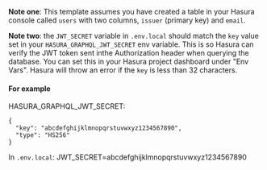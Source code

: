 **Note one**: This template assumes you have created a table in your Hasura console called `users` with two columns, `issuer` (primary key) and `email`.

**Note two**: the `JWT_SECRET` variable in `.env.local` should match the `key` value set in your `HASURA_GRAPHQL_JWT_SECRET` env variable. This is so Hasura can verify the JWT token sent inthe Authorization header when querying the database. You can set this in your Hasura project dashboard under "Env Vars". Hasura will throw an error if the `key` is less than 32 characters.

#### For example

HASURA_GRAPHQL_JWT_SECRET:

```
{
  "key": "abcdefghijklmnopqrstuvwxyz1234567890",
  "type": "HS256"
}
```

In `.env.local`: JWT_SECRET=abcdefghijklmnopqrstuvwxyz1234567890
